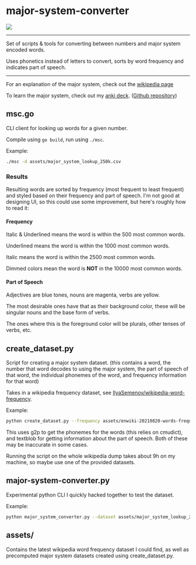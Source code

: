 # major-system-converter

![](https://s10.gifyu.com/images/Peek-2022-02-08-05-09.gif)

****

Set of scripts & tools for converting between numbers and major system encoded words.

Uses phonetics instead of letters to convert, sorts by word frequency and indicates part of speech.

---

For an explanation of the major system, check out the [wikipedia page](https://en.wikipedia.org/wiki/Mnemonic_major_system)

To learn the major system, check out my [anki deck](https://ankiweb.net/shared/info/1076709077). ([Github repository](https://github.com/b3nj5m1n/anki-major-system))

## msc.go

CLI client for looking up words for a given number.

Compile using `go build`, run using `./msc`.

Example:
```bash
./msc -d assets/major_system_lookup_250k.csv
```

### Results

Resulting words are sorted by frequency (most frequent to least frequent) and styled based on their frequency and part of speech. I'm not good at designing UI, so this could use some improvement, but here's roughly how to read it:

#### Frequency

Italic & Underlined means the word is within the 500 most common words.

Underlined means the word is within the 1000 most common words.

Italic means the word is within the 2500 most common words.

Dimmed colors mean the word is **NOT** in the 10000 most common words.

#### Part of Speech

Adjectives are blue tones, nouns are magenta, verbs are yellow.

The most desirable ones have that as their background color, these will be singular nouns and the base form of verbs.

The ones where this is the foreground color will be plurals, other tenses of verbs, etc.

## create_dataset.py

Script for creating a major system dataset. (this contains a word, the number that word decodes to using the major system, the part of speech of that word, the individual phonemes of the word, and frequency information for that word)

Takes in a wikipedia frequency dataset, see [IlyaSemenov/wikipedia-word-frequency](https://github.com/IlyaSemenov/wikipedia-word-frequency).

Example:
```bash
python create_dataset.py --frequency assets/enwiki-20210820-words-frequency.txt --output assets/major_system_lookup.csv
```

This uses g2p to get the phonemes for the words (this relies on cmudict), and textblob for getting information about the part of speech. Both of these may be inaccurate in some cases.

Running the script on the whole wikipedia dump takes about 9h on my machine, so maybe use one of the provided datasets.

## major-system-converter.py

Experimental python CLI I quickly hacked together to test the dataset.

Example:
```bash
python major_system_converter.py --dataset assets/major_system_lookup_250k.csv
```

## assets/

Contains the latest wikipedia word frequency dataset I could find, as well as precomputed major system datasets created using create_dataset.py.
